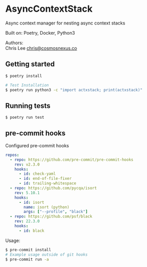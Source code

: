 # AsyncContextStack

Async context manager for nesting async context stacks

Built on: Poetry, Docker, Python3

Authors: <br>
Chris Lee <chris@cosmosnexus.co>

## Getting started

```bash
$ poetry install

# Test Installation
$ poetry run python3 -c "import actxstack; print(actxstack)"
```

## Running tests

```bash
$ poetry run test
```

## pre-commit hooks

Configured pre-commit hooks

```yaml
repos:
  - repo: https://github.com/pre-commit/pre-commit-hooks
    rev: v2.3.0
    hooks:
      - id: check-yaml
      - id: end-of-file-fixer
      - id: trailing-whitespace
  - repo: https://github.com/pycqa/isort
    rev: 5.10.1
    hooks:
      - id: isort
        name: isort (python)
        args: ["--profile", "black"]
  - repo: https://github.com/psf/black
    rev: 22.3.0
    hooks:
      - id: black
```

Usage:

```bash
$ pre-commit install
# Example usage outside of git hooks
$ pre-commit run -a
```
